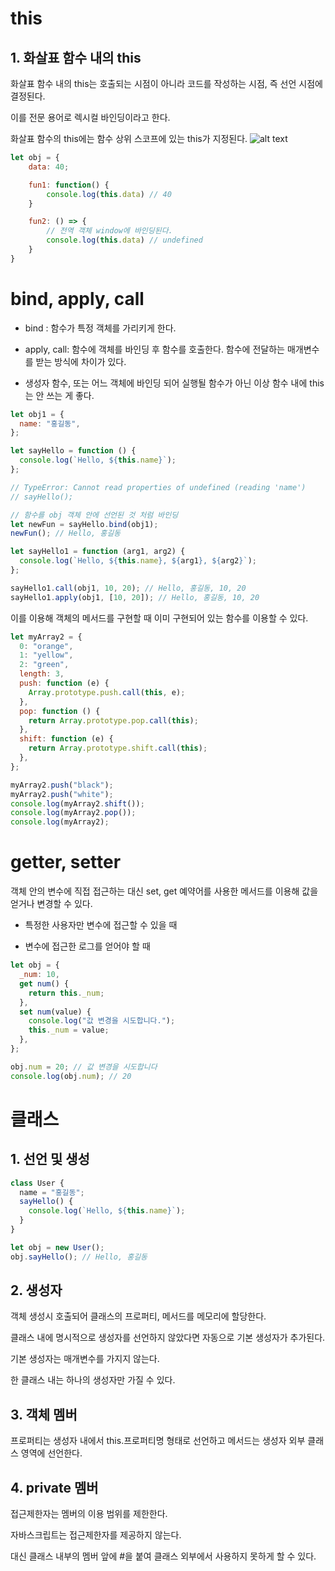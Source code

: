 # this

## 1. 화살표 함수 내의 this

화살표 함수 내의 this는 호출되는 시점이 아니라 코드를 작성하는 시점, 즉 선언 시점에 결정된다.

이를 전문 용어로 렉시컬 바인딩이라고 한다.

화살표 함수의 this에는 함수 상위 스코프에 있는 this가 지정된다.
![alt text](image.png)

```js
let obj = {
    data: 40;

    fun1: function() {
        console.log(this.data) // 40
    }

    fun2: () => {
        // 전역 객체 window에 바인딩된다.
        console.log(this.data) // undefined
    }
}
```

# bind, apply, call

- bind : 함수가 특정 객체를 가리키게 한다.

- apply, call: 함수에 객체를 바인딩 후 함수를 호출한다. 함수에 전달하는 매개변수를 받는 방식에 차이가 있다.

- 생성자 함수, 또는 어느 객체에 바인딩 되어 실행될 함수가 아닌 이상 함수 내에 this는 안 쓰는 게 좋다.

```js
let obj1 = {
  name: "홍길동",
};

let sayHello = function () {
  console.log(`Hello, ${this.name}`);
};

// TypeError: Cannot read properties of undefined (reading 'name')
// sayHello();

// 함수를 obj 객체 안에 선언된 것 처럼 바인딩
let newFun = sayHello.bind(obj1);
newFun(); // Hello, 홍길동

let sayHello1 = function (arg1, arg2) {
  console.log(`Hello, ${this.name}, ${arg1}, ${arg2}`);
};

sayHello1.call(obj1, 10, 20); // Hello, 홍길동, 10, 20
sayHello1.apply(obj1, [10, 20]); // Hello, 홍길동, 10, 20
```

이를 이용해 객체의 메서드를 구현할 때 이미 구현되어 있는 함수를 이용할 수 있다.

```js
let myArray2 = {
  0: "orange",
  1: "yellow",
  2: "green",
  length: 3,
  push: function (e) {
    Array.prototype.push.call(this, e);
  },
  pop: function () {
    return Array.prototype.pop.call(this);
  },
  shift: function (e) {
    return Array.prototype.shift.call(this);
  },
};

myArray2.push("black");
myArray2.push("white");
console.log(myArray2.shift());
console.log(myArray2.pop());
console.log(myArray2);
```

# getter, setter

객체 안의 변수에 직접 접근하는 대신 set, get 예약어를 사용한 메서드를 이용해 값을 얻거나 변경할 수 있다.

- 특정한 사용자만 변수에 접근할 수 있을 때

- 변수에 접근한 로그를 얻어야 할 때

```js
let obj = {
  _num: 10,
  get num() {
    return this._num;
  },
  set num(value) {
    console.log("값 변경을 시도합니다.");
    this._num = value;
  },
};

obj.num = 20; // 값 변경을 시도합니다
console.log(obj.num); // 20
```

# 클래스

## 1. 선언 및 생성

```js
class User {
  name = "홍길동";
  sayHello() {
    console.log(`Hello, ${this.name}`);
  }
}

let obj = new User();
obj.sayHello(); // Hello, 홍길동
```

## 2. 생성자

객체 생성시 호출되어 클래스의 프로퍼티, 메서드를 메모리에 할당한다.

클래스 내에 명시적으로 생성자를 선언하지 않았다면 자동으로 기본 생성자가 추가된다.

기본 생성자는 매개변수를 가지지 않는다.

한 클래스 내는 하나의 생성자만 가질 수 있다.

## 3. 객체 멤버

프로퍼티는 생성자 내에서 this.프로퍼티명 형태로 선언하고 메서드는 생성자 외부 클래스 영역에 선언한다.

## 4. private 멤버

접근제한자는 멤버의 이용 범위를 제한한다.

자바스크립트는 접근제한자를 제공하지 않는다.

대신 클래스 내부의 멤버 앞에 #을 붙여 클래스 외부에서 사용하지 못하게 할 수 있다.
